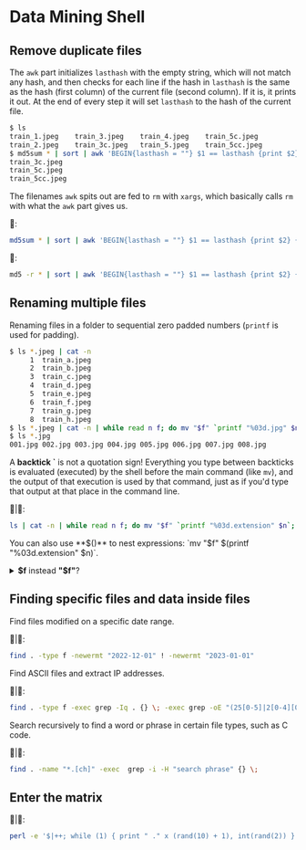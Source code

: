 # Data Mining Shell

## Remove duplicate files

The `awk` part initializes `lasthash` with the empty string, which will not match any hash, and then checks for each line if the hash in `lasthash` is the same as the hash (first column) of the current file (second column). 
If it is, it prints it out. At the end of every step it will set `lasthash` to the hash of the current file.

```bash
$ ls
train_1.jpeg	train_3.jpeg	train_4.jpeg	train_5c.jpeg
train_2.jpeg	train_3c.jpeg	train_5.jpeg	train_5cc.jpeg
$ md5sum * | sort | awk 'BEGIN{lasthash = ""} $1 == lasthash {print $2} {lasthash = $1}'
train_3c.jpeg
train_5c.jpeg
train_5cc.jpeg
```

The filenames `awk` spits out are fed to `rm` with `xargs`, which basically calls `rm` with what the `awk` part gives us.

🐧:
```bash
md5sum * | sort | awk 'BEGIN{lasthash = ""} $1 == lasthash {print $2} {lasthash = $1}' | xargs rm
```
🍏:
```bash
md5 -r * | sort | awk 'BEGIN{lasthash = ""} $1 == lasthash {print $2} {lasthash = $1}' | xargs rm
```

## Renaming multiple files

Renaming files in a folder to sequential zero padded numbers (`printf` is used for padding).

```bash
$ ls *.jpeg | cat -n
     1	train_a.jpeg
     2	train_b.jpeg
     3	train_c.jpeg
     4	train_d.jpeg
     5	train_e.jpeg
     6	train_f.jpeg
     7	train_g.jpeg
     8	train_h.jpeg
$ ls *.jpeg | cat -n | while read n f; do mv "$f" `printf "%03d.jpg" $n`; done
$ ls *.jpg
001.jpg	002.jpg	003.jpg	004.jpg	005.jpg	006.jpg	007.jpg	008.jpg
```

A **backtick \`** is not a quotation sign! Everything you type between backticks is evaluated (executed) by the shell before the main command (like `mv`), and the output of that execution is used by that command, just as if you'd type that output at that place in the command line.

🐧|🍏:
```bash
ls | cat -n | while read n f; do mv "$f" `printf "%03d.extension" $n`; done
```

You can also use **$()** to nest expressions: `mv "$f" $(printf "%03d.extension" $n)`.

<details>
  <summary><b>$f</b> instead <b>"$f"</b>?</summary>
  <b>$f</b> instead of <b>"$f"</b> fails when filename contains spaces!
  The main difference is that the quoted version is not subject to field splitting by the shell.
  With double quotes the outcome of the command expansion would be fed as one parameter to the source command. 
  Without quotes it would be broken up into multiple parameters, depending on the value of IFS (internal field separator) which contains space, TAB and newline by default.
  If the directory name does not contain such spaces then field splitting does not occur.
  As a rule of thumb, it is best to use double quotes with command substitutions and variable expansions.
</details>

## Finding specific files and data inside files

Find files modified on a specific date range.

🐧|🍏:
```bash
find . -type f -newermt "2022-12-01" ! -newermt "2023-01-01"
```

Find ASCII files and extract IP addresses.

🐧|🍏:
```bash
find . -type f -exec grep -Iq . {} \; -exec grep -oE "(25[0-5]|2[0-4][0-9]|[01]?[0-9][0-9]?)\.(25[0-5]|2[0-4][0-9]|[01]?[0-9][0-9]?)\.(25[0-5]|2[0-4][0-9]|[01]?[0-9][0-9]?)\.(25[0-5]|2[0-4][0-9]|[01]?[0-9][0-9]?)" {} /dev/null \;
```

Search recursively to find a word or phrase in certain file types, such as C code.

🐧|🍏:
```bash
find . -name "*.[ch]" -exec  grep -i -H "search phrase" {} \;
```

## Enter the matrix

🐧|🍏:
```bash
perl -e '$|++; while (1) { print " ." x (rand(10) + 1), int(rand(2)) }'
```
